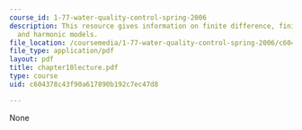 ```yaml
---
course_id: 1-77-water-quality-control-spring-2006
description: This resource gives information on finite difference, finite element,
  and harmonic models.
file_location: /coursemedia/1-77-water-quality-control-spring-2006/c604378c43f90a617890b192c7ec47d8_chapter10lecture.pdf
file_type: application/pdf
layout: pdf
title: chapter10lecture.pdf
type: course
uid: c604378c43f90a617890b192c7ec47d8

---
```

None